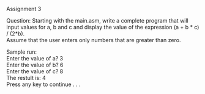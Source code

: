 Assignment 3

Question:
Starting with the main.asm, write a complete program that will input values for a, b and c and display the value of the expression (a + b * c) / (2*b).  
Assume that the user enters only numbers that are greater than zero.  

Sample run:  
Enter the value of a? 3  
Enter the value of b? 6  
Enter the value of c? 8  
The restult is:  4  
Press any key to continue . . .  